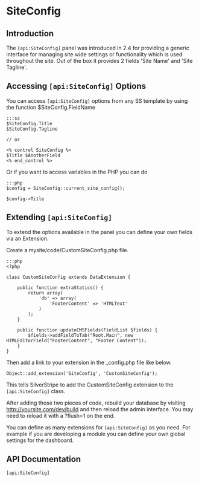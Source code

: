 # SiteConfig

## Introduction

The `[api:SiteConfig]` panel was introduced in 2.4 for providing a generic interface for managing site wide settings or
functionality which is used throughout the site. Out of the box it provides 2 fields 'Site Name' and 'Site Tagline'.

## Accessing `[api:SiteConfig]` Options

You can access `[api:SiteConfig]` options from any SS template by using the function $SiteConfig.FieldName

	:::ss
	$SiteConfig.Title 
	$SiteConfig.Tagline
	
	// or 
	
	<% control SiteConfig %>
	$Title $AnotherField
	<% end_control %>


Or if you want to access variables in the PHP you can do

	:::php
	$config = SiteConfig::current_site_config(); 
	
	$config->Title


## Extending `[api:SiteConfig]`

To extend the options available in the panel you can define your own fields via an Extension.

Create a mysite/code/CustomSiteConfig.php file.

	:::php
	<?php
	
	class CustomSiteConfig extends DataExtension {
		
		public function extraStatics() {
			return array(
				'db' => array(
					'FooterContent' => 'HTMLText'
				)
			);
		}
	
		public function updateCMSFields(FieldList $fields) {
			$fields->addFieldToTab("Root.Main", new HTMLEditorField("FooterContent", "Footer Content"));
		}
	}


Then add a link to your extension in the _config.php file like below.

	Object::add_extension('SiteConfig', 'CustomSiteConfig');


This tells SilverStripe to add the CustomSiteConfig extension to the `[api:SiteConfig]` class. 

After adding those two pieces of code, rebuild your database by visiting http://yoursite.com/dev/build and then reload
the admin interface. You may need to reload it with a ?flush=1 on the end.

You can define as many extensions for `[api:SiteConfig]` as you need. For example if you are developing a module you can define
your own global settings for the dashboard.

## API Documentation
`[api:SiteConfig]`